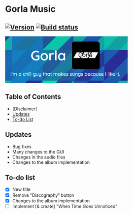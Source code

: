 # Gorla Music

## [![Version](https://img.shields.io/badge/version-3.0.0%20beta-blue)](https://lipe993.github.io) [![Build status](https://ci.appveyor.com/api/projects/status/ns89g468109xkpcw?svg=true)](https://ci.appveyor.com/project/lipe993/lipe993-github-io)

[![My logo](./readme.image.png)](https://lipe993.github.com)

## Table of Contents

- [Disclaimer]
- [Updates](#updates)
- [To-do List](#to-do-list)

## Updates

- Bug fixes
- Many changes to the GUI
- Changes in the audio files
- Changes to the album implementation

## To-do list

- [x] New title
- [x] Remove "Discography" button
- [x] Changes to the album implementation
- [ ] Implement \[& create\] "When Time Goes Unnoticed"

